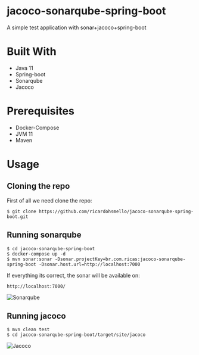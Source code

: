# jacoco-sonarqube-spring-boot
A simple test application with sonar+jacoco+spring-boot

# Built With
- Java 11
- Spring-boot
- Sonarqube
- Jacoco


# Prerequisites
 - Docker-Compose
 - JVM 11 
 - Maven
 
 # Usage
## Cloning the repo

First of all we need clone the repo:
```
$ git clone https://github.com/ricardohsmello/jacoco-sonarqube-spring-boot.git
```
## Running sonarqube 

```
$ cd jacoco-sonarqube-spring-boot
$ docker-compose up -d
$ mvn sonar:sonar -Dsonar.projectKey=br.com.ricas:jacoco-sonarqube-spring-boot -Dsonar.host.url=http://localhost:7000
```

If everything its correct, the sonar will be available on: 

```
http://localhost:7000/
```

![Sonarqube](https://s1.imghub.io/9GHhS.png)

## Running jacoco

```
$ mvn clean test
$ cd jacoco-sonarqube-spring-boot/target/site/jacoco

```

![Jacoco](https://s1.imghub.io/9G6s5.png)
